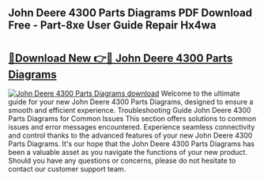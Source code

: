 ## John Deere 4300 Parts Diagrams PDF Download Free - Part-8xe User Guide Repair Hx4wa

# <h2><a href="http://dfmzdj.blite.top/?on=John+Deere+4300+Parts+Diagrams">🔗Download New 👉🔴 John Deere 4300 Parts Diagrams</a></h2>

[![John Deere 4300 Parts Diagrams download](https://i.imgur.com/lujVjoI.png)](http://dfmzdj.blite.top/?on=John+Deere+4300+Parts+Diagrams)
Welcome to the ultimate guide for your new John Deere 4300 Parts Diagrams, designed to ensure a smooth and efficient experience. Troubleshooting Guide John Deere 4300 Parts Diagrams for Common Issues This section offers solutions to common issues and error messages encountered. Experience seamless connectivity and control thanks to the advanced features of your new John Deere 4300 Parts Diagrams. It's our hope that the John Deere 4300 Parts Diagrams has been a valuable asset as you navigate the functions of your new product. Should you have any questions or concerns, please do not hesitate to contact our customer support team.
